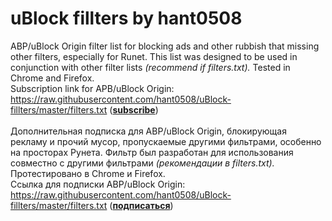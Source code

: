 # uBlock fillters by hant0508
ABP/uBlock Origin filter list for blocking ads and other rubbish that missing other filters, especially for Runet. This list was designed to be used in conjunction with other filter lists <i>(recommend if filters.txt).</i> Tested in Chrome and Firefox. <br>
Subscription link for APB/uBlock Origin: https://raw.githubusercontent.com/hant0508/uBlock-fillters/master/filters.txt ([**subscribe**](abp:subscribe?location=https://raw.githubusercontent.com/hant0508/uBlock-fillters/master/filters.txt&title=Filters%20by%20hant0508))<br><br>
Дополнительная подписка для ABP/uBlock Origin, блокирующая рекламу и прочий мусор, пропускаемые другими фильтрами, особенно на просторах Рунета. Фильтр был разработан для использования совместно с другими фильтрами <i>(рекомендации в filters.txt).</i> Протестировано в Chrome и Firefox. <br>
Ссылка для подписки ABP/uBlock Origin: https://raw.githubusercontent.com/hant0508/uBlock-fillters/master/filters.txt
([**подписаться**](abp:subscribe?location=https://raw.githubusercontent.com/hant0508/uBlock-fillters/master/filters.txt&title=Filters%20by%20hant0508))<br>
